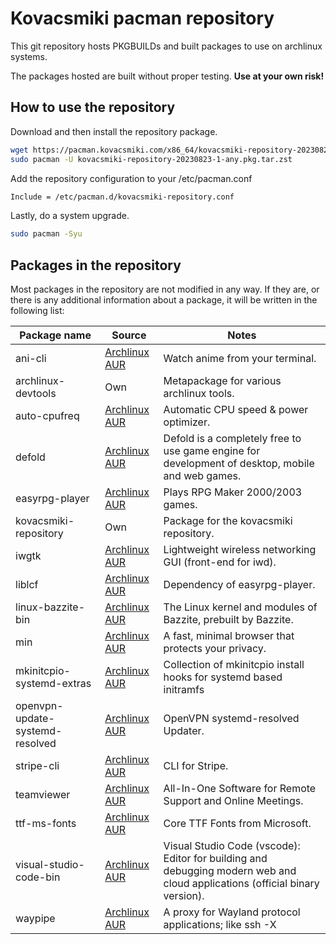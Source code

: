 # Kovacsmiki pacman repository

This git repository hosts PKGBUILDs and built packages to use on archlinux systems.

The packages hosted are built without proper testing. **Use at your own risk!**

## How to use the repository

Download and then install the repository package.

```bash
wget https://pacman.kovacsmiki.com/x86_64/kovacsmiki-repository-20230823-1-any.pkg.tar.zst
sudo pacman -U kovacsmiki-repository-20230823-1-any.pkg.tar.zst
```

Add the repository configuration to your /etc/pacman.conf

```bash
Include = /etc/pacman.d/kovacsmiki-repository.conf
```

Lastly, do a system upgrade.

```bash
sudo pacman -Syu
```

## Packages in the repository

Most packages in the repository are not modified in any way. If they are, or there is any additional information about a package, it will be written in the following list:

| Package name                    | Source                                                                              | Notes                                                                                                                       |
| ------------------------------- | ----------------------------------------------------------------------------------- | --------------------------------------------------------------------------------------------------------------------------- |
| ani-cli                         | [Archlinux AUR](https://aur.archlinux.org/packages/ani-cli)                         | Watch anime from your terminal.                                                                                             |
| archlinux-devtools              | Own                                                                                 | Metapackage for various archlinux tools.                                                                                    |
| auto-cpufreq                    | [Archlinux AUR](https://aur.archlinux.org/packages/auto-cpufreq)                    | Automatic CPU speed & power optimizer.                                                                                      |
| defold                          | [Archlinux AUR](https://aur.archlinux.org/packages/defold)                          | Defold is a completely free to use game engine for development of desktop, mobile and web games.                            |
| easyrpg-player                  | [Archlinux AUR](https://aur.archlinux.org/packages/easyrpg-player)                  | Plays RPG Maker 2000/2003 games.                                                                                            |
| kovacsmiki-repository           | Own                                                                                 | Package for the kovacsmiki repository.                                                                                      |
| iwgtk                           | [Archlinux AUR](https://aur.archlinux.org/packages/iwgtk)                           | Lightweight wireless networking GUI (front-end for iwd).                                                                    |
| liblcf                          | [Archlinux AUR](https://aur.archlinux.org/packages/liblcf)                          | Dependency of easyrpg-player.                                                                                               |
| linux-bazzite-bin               | [Archlinux AUR](https://aur.archlinux.org/packages/linux-bazzite-bin)               | The Linux kernel and modules of Bazzite, prebuilt by Bazzite.                                                               |
| min                             | [Archlinux AUR](https://aur.archlinux.org/packages/min)                             | A fast, minimal browser that protects your privacy.                                                                         |
| mkinitcpio-systemd-extras       | [Archlinux AUR](https://aur.archlinux.org/packages/mkinitcpio-systemd-extras)       | Collection of mkinitcpio install hooks for systemd based initramfs                                                          |
| openvpn-update-systemd-resolved | [Archlinux AUR](https://aur.archlinux.org/packages/openvpn-update-systemd-resolved) | OpenVPN systemd-resolved Updater.                                                                                           |
| stripe-cli                      | [Archlinux AUR](https://aur.archlinux.org/packages/stripe-cli)                      | CLI for Stripe.                                                                                                             |
| teamviewer                      | [Archlinux AUR](https://aur.archlinux.org/packages/teamviewer)                      | All-In-One Software for Remote Support and Online Meetings.                                                                 |
| ttf-ms-fonts                    | [Archlinux AUR](https://aur.archlinux.org/packages/ttf-ms-fonts)                    | Core TTF Fonts from Microsoft.                                                                                              |
| visual-studio-code-bin          | [Archlinux AUR](https://aur.archlinux.org/packages/visual-studio-code-bin)          | Visual Studio Code (vscode): Editor for building and debugging modern web and cloud applications (official binary version). |
| waypipe                         | [Archlinux AUR](https://aur.archlinux.org/packages/waypipe)                         | A proxy for Wayland protocol applications; like ssh -X                                                                      |
